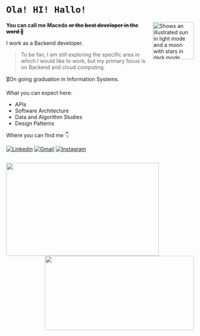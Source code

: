 # **`Ola! HI! Hallo!`** 
 
  <img height="100" width="110" align="right" alt="Shows an illustrated sun in light mode and a moon with stars in dark mode." src="https://github.com/BrenoMacedo56/BrenoMacedo56/assets/128511253/aeb1c12b-694f-43e3-96ba-3bbb4f091ab1">

**You can call me Macedo ~~or the best developer in the word 👑~~**


I work as a Backend developer.

>To be fair, I am still exploring the specific area in which I would like to work, but my primary focus is on Backend and cloud computing.
>


🎖️On going graduation in Information Systems.


What you can expect here:
 + APIs
 + Software Architecture
 + Data and Algorithm Studies
 + Design Patterns

Where you can find me 👇

[![Linkedin](https://img.shields.io/badge/LinkedIn-0077B5?style=for-the-badge&logo=linkedin&logoColor=white)](https://www.linkedin.com/in/breno-macedo-37a170221)
[![Gmail](https://img.shields.io/badge/Gmail-D14836?style=for-the-badge&logo=gmail&logoColor=white)](mailto:brmacedomi28@gmail.com)
[![Instagram](https://img.shields.io/badge/Instagram-E4405F?style=for-the-badge&logo=instagram&logoColor=white)](https://www.instagram.com/maiscedob/)



##

<img height="250" width="410"  align="botton" src="https://github-readme-stats.vercel.app/api?username=BrenoMacedo56&hide=contribs&show_icons=true&theme=dark"> <img  height="200" width="400" align="right" src="https://github-readme-stats.vercel.app/api/top-langs/?username=BrenoMacedo56&theme=dark&layout=donut">

##
